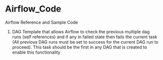 # Airflow_Code
Airflow Reference and Sample Code
1. DAG Template that allows Airflow to check the previous multiple dag runs (self references) and if any in failed state then fails the current task
(All previous DAG runs must be set to success for the current DAG run to proceed). This task should be the first in any DAG that is created to enable this functionality 
